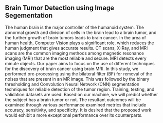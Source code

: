## Brain Tumor Detection using Image Segementation
The human brain is the major controller of the humanoid system. The abnormal growth and 
division of cells in the brain lead to a brain tumor, and the further growth of brain tumors 
leads to brain cancer. In the area of human health, Computer Vision plays a significant role, 
which reduces the human judgment that gives accurate results. CT scans, X-Ray, and MRI 
scans are the common imaging methods among magnetic resonance imaging (MRI) that are 
the most reliable and secure. MRI detects every minute objects. Our paper aims to focus on 
the use of different techniques for the discovery of brain cancer using brain MRI. In this 
study, we performed pre-processing using the bilateral filter (BF) for removal of the noises 
that are present in an MR image. This was followed by the binary thresholding and 
Convolution Neural Network (CNN) segmentation techniques for reliable detection of the 
tumor region. Training, testing, and validation datasets are used. Based on our machine, we 
will predict whether the subject has a brain tumor or not. The resultant outcomes will be 
examined through various performance examined metrics that include accuracy, sensitivity, 
and specificity. It is desired that the proposed work would exhibit a more exceptional 
performance over its counterparts.
